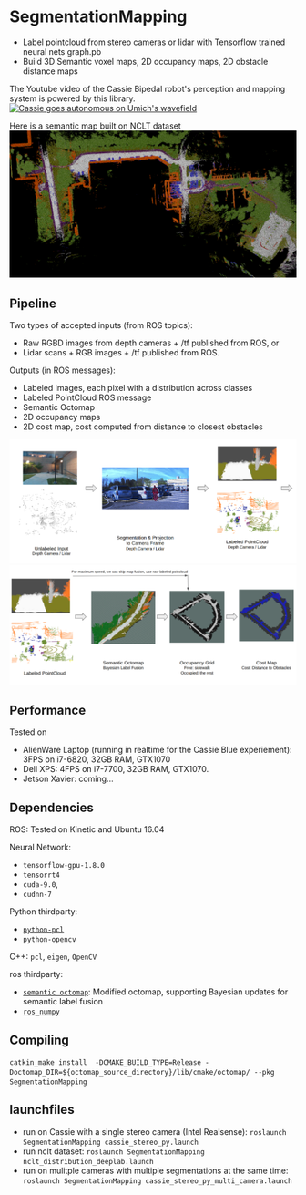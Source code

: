 # SegmentationMapping
* Label pointcloud from stereo cameras or lidar with Tensorflow trained neural nets graph.pb
* Build 3D Semantic voxel maps, 2D occupancy maps, 2D obstacle distance maps

The Youtube video of the Cassie Bipedal robot's perception and mapping system is powered by this library.
[![Cassie goes autonomous on Umich's wavefield](http://img.youtube.com/vi/f-FvcHOQXPc/0.jpg)](https://www.youtube.com/watch?v=f-FvcHOQXPc)

Here is a semantic map built on NCLT dataset
![The Semantic Map build on NCLT dataset](https://raw.githubusercontent.com/UMich-BipedLab/SegmentationMapping/cassie/octomap.png "NCLT octomap")


## Pipeline
Two types of accepted inputs (from ROS topics): 
* Raw RGBD images from depth cameras + /tf published from ROS, or
* Lidar scans +  RGB images + /tf published from ROS.


Outputs (in ROS messages):
* Labeled images, each pixel with a distribution across classes
* Labeled PointCloud ROS message
* Semantic Octomap
* 2D occupancy maps 
* 2D cost map, cost computed from distance to closest obstacles

![alt text](https://raw.githubusercontent.com/UMich-BipedLab/SegmentationMapping/cassie/1.png "Pipeline_1")
![alt text](https://raw.githubusercontent.com/UMich-BipedLab/SegmentationMapping/cassie/2.png "Pipeline_2")

## Performance
Tested on
* AlienWare Laptop (running in realtime for the Cassie Blue experiement): 3FPS on i7-6820, 32GB RAM, GTX1070
* Dell XPS: 4FPS on i7-7700, 32GB RAM, GTX1070.
* Jetson Xavier: coming...

## Dependencies
ROS: Tested on Kinetic and Ubuntu 16.04

Neural Network: 
* `tensorflow-gpu-1.8.0` 
* `tensorrt4`
* `cuda-9.0`,
* `cudnn-7`

Python thirdparty: 
* [`python-pcl`](https://github.com/strawlab/python-pcl) 
* `python-opencv`

C++: `pcl`, `eigen`, `OpenCV`

ros thirdparty: 
* [`semantic octomap`](https://github.com/UMich-BipedLab/octomap.git): Modified octomap, supporting Bayesian updates for semantic label fusion
* [`ros_numpy`](https://github.com/eric-wieser/ros_numpy)

## Compiling
`catkin_make install  -DCMAKE_BUILD_TYPE=Release -Doctomap_DIR=${octomap_source_directory}/lib/cmake/octomap/ --pkg SegmentationMapping`

## launchfiles
* run on Cassie with a single stereo camera (Intel Realsense): `roslaunch SegmentationMapping cassie_stereo_py.launch`
* run nclt dataset: `roslaunch SegmentationMapping nclt_distribution_deeplab.launch`
* run on mulitple cameras with multiple segmentations at the same time: `roslaunch SegmentationMapping cassie_stereo_py_multi_camera.launch`

<!---
# parameters in the launch file
*  `bagfile`: The path of the bag file
* `neural_net_graph_path`: The path of the neural network graph.pb file
* `is_output_distribution`: whether we need the distribution of all classes, or just the final label (the class with the max probability)
* `neural_net_input_width`: the width of the neural network input
* `neural_net_input_height`: the height of the neural network input
* `lidar`: the topic of lidar Pointcloud2
* `velodyne_synced_path`: for nclt, the pointcloud comes from synced files, instead of subcriptions from topics
* `camera_num`: the number of cameras
* `image_0`: the image topic of 0-th camera. Use `image_[0-9]` to indexing camera topics. There can be mulitple cameras
* `cam_intrinsic_0`: the `npy` file containing the intrinsic transformation of 0-th camera. Use `image_[0-9]` to indexing camera topics. Distortion is not taken into account
* `cam2lidar_file_0`: the `npy` file containing camera to lidar transformation of 0-th camera. Use `image_[0-9]` to indexing camera topics
* `cam_distortion_0`: the txt file contaning dense map from undistorted images to distorted images for this (0-th in the example) camera


On NCLT: Generate cam2lidar npy given measured transformation
`cd config/; python generate_cam2lidar.py`. Note that you have to hand-type in the `[x,y,z, roll, pitch, yawn]` in `generate_cam2lidar.py`
--->

